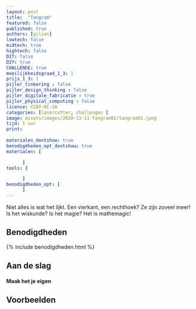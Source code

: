 ```yaml
---
layout: post
title:  "Tangram"
featured: false
published: true
authors: [gilian]
lowtech: false
midtech: true
hightech: false
DIT: false
DIY: true
CHALLENGE: true
moeilijkheidsgraad_1_3: 1
prijs_1_3: 1
pijler_tinkering : false
pijler_design_thinking : false
pijler_digitale_fabricatie : true
pijler_physical_computing : false
licence: CCBY-NC-SA 
categories: [lasercutter, challenges ]
image: assets/images/2020-12-11-Tangram01/tangram01.jpeg
tijd: 1 uur
print:
    
materialen_dontshow: true
benodigdheden_opt_dontshow: true
materialen: [

      ]
tools: [

      ]
benodigdheden_opt: [
      ]
---
```


Niet alles is wat het lijkt. Een vierkant, een rechthoek? Ze zijn zoveel meer! Is het wiskunde? Is het magie? Het is mathemagic!


## Benodigdheden


{% include benodigdheden.html %}


## Aan de slag

#### Maak het je eigen


## Voorbeelden

